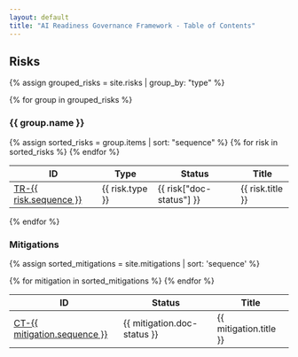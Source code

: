 ```yaml
---
layout: default
title: "AI Readiness Governance Framework - Table of Contents"
---
```


## Risks

{% assign grouped_risks = site.risks | group_by: "type" %}

{% for group in grouped_risks %}
  <h3>{{ group.name }}</h3>
  {% assign sorted_risks = group.items | sort: "sequence" %}
  <table>
    <thead>
      <tr>
        <th>ID</th>
        <th>Type</th>
        <th>Status</th>
        <th>Title</th>
      </tr>
    </thead>
    <tbody>
    {% for risk in sorted_risks %}
      <tr>
        <td><a href="#TR-{{ risk.sequence }}">TR-{{ risk.sequence }}</a></td>
        <td>{{ risk.type }}</td>
        <td>{{ risk["doc-status"] }}</td>
        <td>{{ risk.title }}</td>
      </tr>
    {% endfor %}
    </tbody>
  </table>
{% endfor %}



### Mitigations
{% assign sorted_mitigations = site.mitigations | sort: 'sequence' %}
<table>
  <thead>
    <tr>
      <th>ID</th>
      <th>Status</th>
      <th>Title</th>
    </tr>
  </thead>
  <tbody>
  {% for mitigation in sorted_mitigations %}
    <tr>
      <td><a href="#CT-{{ mitigation.sequence }}">CT-{{ mitigation.sequence }}</a></td>
      <td>{{ mitigation.doc-status }}</td>
      <td>{{ mitigation.title }}</td>
    </tr>
  {% endfor %}
  </tbody>
</table>